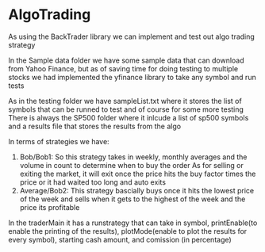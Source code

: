 # AlgoTrading
As using the BackTrader library we can implement and test out algo trading strategy

In the Sample data folder we have some sample data that can download from Yahoo Finance, but as of saving time for doing testing to multiple stocks we had implemented the yfinance library to take any symbol and run tests

As in the testing folder we have sampleList.txt where it stores the list of symbols that can be runned to test and of course for some more testing
There is always the SP500 folder where it inlcude a list of sp500 symbols and a results file that stores the results from the algo

In terms of strategies we have:
1) Bob/Bob1: 
  So this strategy takes in weekly, monthly averages and the volume in count to determine when to buy the order 
  As for selling or exiting the market, it will exit once the price hits the buy factor times the price or it had waited too long and auto exits
2) Average/Bob2:
  This strategy bascially buys once it hits the lowest price of the week and sells when it gets to the highest of the week and the price its profitable

In the traderMain it has a runstrategy that can take in symbol, printEnable(to enable the printing of the results), plotMode(enable to plot the results for every symbol), starting cash amount, and comission (in percentage)
